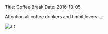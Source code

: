 Title: Coffee Break
Date: 2016-10-05


Attention all coffee drinkers and timbit lovers.....


![alt]({filename}/posters/coffeebreak2016.jpg)

